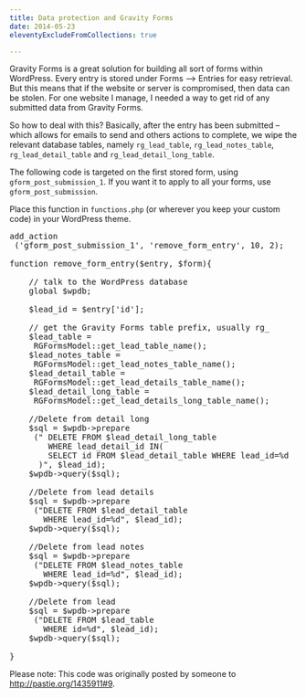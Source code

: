 ```yaml
---
title: Data protection and Gravity Forms
date: 2014-05-23
eleventyExcludeFromCollections: true

---
```

Gravity Forms is a great solution for building all sort of forms within WordPress. Every entry is stored under Forms &#8211;> Entries for easy retrieval. But this means that if the website or server is compromised, then data can be stolen. For one website I manage, I needed a way to get rid of any submitted data from Gravity Forms.

So how to deal with this? Basically, after the entry has been submitted &#8211; which allows for emails to send and others actions to complete, we wipe the relevant database tables, namely `rg_lead_table`, `rg_lead_notes_table`, `rg_lead_detail_table` and `rg_lead_detail_long_table`.

The following code is targeted on the first stored form, using `gform_post_submission_1`. If you want it to apply to all your forms, use `gform_post_submission`.

Place this function in `functions.php` (or wherever you keep your custom code) in your WordPress theme.

<pre>add_action
 ('gform_post_submission_1', 'remove_form_entry', 10, 2);

function remove_form_entry($entry, $form){
    
    // talk to the WordPress database
    global $wpdb;

    $lead_id = $entry['id'];

    // get the Gravity Forms table prefix, usually rg_
    $lead_table = 
     RGFormsModel::get_lead_table_name();
    $lead_notes_table = 
     RGFormsModel::get_lead_notes_table_name();
    $lead_detail_table = 
     RGFormsModel::get_lead_details_table_name();
    $lead_detail_long_table = 
     RGFormsModel::get_lead_details_long_table_name();

    //Delete from detail long
    $sql = $wpdb->prepare
     (" DELETE FROM $lead_detail_long_table
        WHERE lead_detail_id IN(
        SELECT id FROM $lead_detail_table WHERE lead_id=%d
      )", $lead_id);
    $wpdb->query($sql);

    //Delete from lead details
    $sql = $wpdb->prepare
     ("DELETE FROM $lead_detail_table
       WHERE lead_id=%d", $lead_id);
    $wpdb->query($sql);

    //Delete from lead notes
    $sql = $wpdb->prepare
     ("DELETE FROM $lead_notes_table
       WHERE lead_id=%d", $lead_id);
    $wpdb->query($sql);

    //Delete from lead
    $sql = $wpdb->prepare
     ("DELETE FROM $lead_table
       WHERE id=%d", $lead_id);
    $wpdb->query($sql);

}
</pre>

Please note: This code was originally posted by someone to <http://pastie.org/1435911#9>.